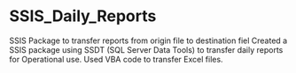 # SSIS_Daily_Reports
SSIS Package to transfer reports from origin file to destination fiel
Created a SSIS package using SSDT (SQL Server Data Tools) to transfer daily reports for Operational use. Used VBA code to transfer Excel files.
